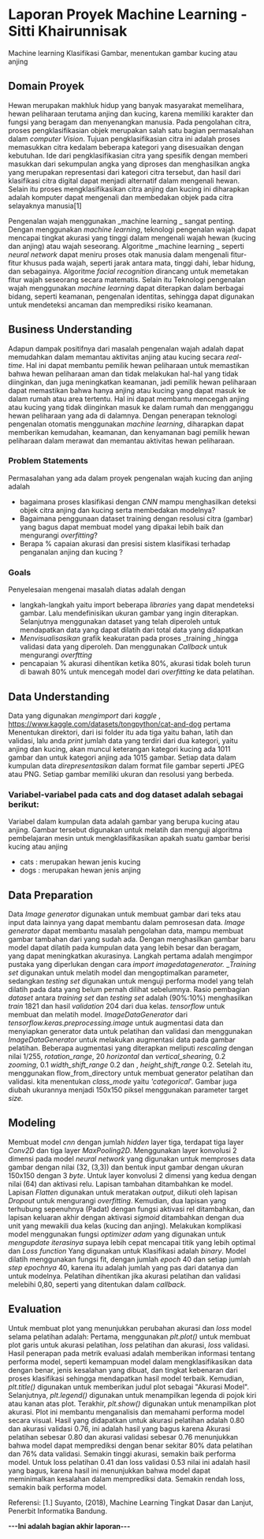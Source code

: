 # Laporan Proyek Machine Learning - Sitti Khairunnisak
Machine learning Klasifikasi Gambar, menentukan gambar kucing atau anjing 

## Domain Proyek
Hewan merupakan makhluk hidup yang banyak masyarakat memelihara, hewan peliharaan terutama anjing dan kucing, karena memiliki karakter dan fungsi yang beragam dan menyenangkan manusia. Pada pengolahan citra, proses pengklasifikasian objek merupakan salah satu bagian permasalahan dalam _computer Vision_. Tujuan pengklasifikasian citra ini adalah proses memasukkan citra kedalam beberapa kategori yang disesuaikan dengan kebutuhan. Ide dari pengklasifikasian citra yang spesifik dengan memberi masukkan dari sekumpulan angka yang diproses dan menghasilkan angka yang merupakan representasi dari kategori citra tersebut, dan hasil dari klasifikasi citra digital dapat menjadi alternatif dalam mengenali hewan. Selain itu proses mengklasifikasikan citra anjing dan kucing ini diharapkan adalah komputer dapat mengenali dan membedakan objek pada citra selayaknya manusia[1]

Pengenalan wajah menggunakan _machine learning _ sangat penting. Dengan menggunakan _machine learning_, teknologi pengenalan wajah dapat mencapai tingkat akurasi yang tinggi dalam mengenali wajah hewan (kucing dan anjing) atau wajah seseorang. Algoritme _machine learning _ seperti _neural network_ dapat meniru proses otak manusia dalam mengenali fitur-fitur khusus pada wajah, seperti jarak antara mata, tinggi dahi, lebar hidung, dan sebagainya. Algoritme _facial recognition_ dirancang untuk memetakan fitur wajah seseorang secara matematis.
Selain itu Teknologi pengenalan wajah menggunakan _machine learning_ dapat diterapkan dalam berbagai bidang, seperti keamanan, pengenalan identitas, sehingga dapat digunakan untuk mendeteksi ancaman dan memprediksi risiko keamanan.

## Business Understanding
Adapun dampak positifnya dari masalah pengenalan wajah adalah dapat memudahkan dalam memantau aktivitas anjing atau kucing secara _real-time_. Hal ini dapat membantu pemilik hewan peliharaan untuk memastikan bahwa hewan peliharaan aman dan tidak melakukan hal-hal yang tidak diinginkan, dan juga meningkatkan keamanan, jadi pemilik hewan peliharaan dapat memastikan bahwa hanya anjing atau kucing yang dapat masuk ke dalam rumah atau area tertentu. Hal ini dapat membantu mencegah anjing atau kucing yang tidak diinginkan masuk ke dalam rumah dan mengganggu hewan peliharaan yang ada di dalamnya. Dengan penerapan teknologi pengenalan otomatis menggunakan _machine learning_, diharapkan dapat memberikan kemudahan, keamanan, dan kenyamanan bagi pemilik hewan peliharaan dalam merawat dan memantau aktivitas hewan peliharaan.

### Problem Statements
Permasalahan yang ada dalam proyek pengenalan wajah kucing dan anjing adalah
- bagaimana proses klasifikasi dengan _CNN_ mampu menghasilkan deteksi objek citra anjing dan kucing serta membedakan modelnya?
- Bagaimana penggunaan dataset training dengan resolusi citra (gambar) yang bagus dapat membuat model yang dipakai lebih baik dan mengurangi _overfitting_?
- Berapa % capaian akurasi dan presisi sistem klasifikasi terhadap penganalan anjing dan kucing ?

### Goals
Penyelesaian mengenai masalah diatas adalah dengan
- langkah-langkah yaitu import beberapa _libraries_ yang dapat mendeteksi gambar. Lalu mendefinisikan ukuran gambar yang ingin diterapkan. Selanjutnya menggunakan dataset yang telah diperoleh untuk mendapatkan data yang dapat dilatih dari
total data yang didapatkan
- _Menvisualisasikan_ grafik keakuratan pada proses _training _hingga validasi data yang diperoleh. Dan menggunakan _Callback_ untuk mengurangi _overftting_
- pencapaian % akurasi dihentikan ketika 80%, akurasi tidak boleh turun di bawah 80% untuk mencegah model dari _overfitting_ ke data pelatihan.

## Data Understanding
Data yang digunakan _mengimport_ dari _kaggle_ , https://www.kaggle.com/datasets/tongpython/cat-and-dog
pertama Menentukan direktori, dari isi folder itu ada tiga yaitu bahan, latih dan validasi, lalu anda _print_ jumlah data yang terdiri dari dua kategori, yaitu anjing dan kucing, akan muncul keterangan kategori kucing ada 1011 gambar dan untuk kategori anjing ada 1015 gambar. Setiap data dalam kumpulan data _direpresentasikan_ dalam format file gambar seperti JPEG atau PNG. Setiap gambar memiliki ukuran dan resolusi yang berbeda. 

### Variabel-variabel pada cats and dog dataset adalah sebagai berikut:
Variabel dalam kumpulan data adalah gambar yang berupa kucing atau anjing. Gambar tersebut digunakan untuk melatih dan menguji algoritma pembelajaran mesin untuk mengklasifikasikan apakah suatu gambar berisi kucing atau anjing
- cats : merupakan hewan jenis kucing
- dogs : merupakan hewan jenis anjing

## Data Preparation
Data _Image generator_ digunakan untuk membuat gambar dari teks atau input data lainnya yang dapat membantu dalam pemrosesan data. _Image generator_ dapat membantu masalah pengolahan data, mampu membuat gambar tambahan dari yang sudah ada. Dengan menghasilkan gambar baru model dapat dilatih pada kumpulan data yang lebih besar dan beragam, yang dapat meningkatkan akurasinya. Langkah pertama adalah mengimpor pustaka yang diperlukan dengan cara _import_ _imagedatagenerator._
__Training set_ digunakan untuk melatih model dan mengoptimalkan parameter, sedangkan _testing set_ digunakan untuk menguji performa model yang telah dilatih pada data yang belum pernah dilihat sebelumnya. Rasio pembagian _dataset_ antara _training set_ dan _testing set_ adalah (90%:10%) menghasilkan _train_ 1821 dan hasil _validation_ 204 dari dua kelas.
_tensorflow_ untuk membuat dan melatih model.
_ImageDataGenerator_ dari _tensorflow.keras.preprocessing.image_ untuk augmentasi data dan menyiapkan generator data untuk pelatihan dan validasi dan menggunakan _ImageDataGenerator_ untuk melakukan augmentasi data pada gambar pelatihan. Beberapa augmentasi yang diterapkan meliputi _rescaling_ dengan nilai 1/255, _rotation_range_, 20 _horizontal_ dan _vertical_shearing_, 0.2 _zooming_, 0.1 
_width_shift_range_ 0.2 dan , _height_shift_range_ 0.2. Setelah itu, menggunakan flow_from_directory untuk membuat generator pelatihan dan validasi. kita menentukan _class_mode_ yaitu _'categorical_'. Gambar juga diubah ukurannya menjadi 150x150 piksel menggunakan parameter target _size._
 
## Modeling
Membuat model _cnn_ dengan jumlah _hidden_ layer tiga, terdapat tiga layer _Conv2D_ dan tiga layer _MaxPooling2D_.
Menggunakan layer konvolusi 2 dimensi pada model _neural network_ yang digunakan untuk memproses data gambar dengan nilai (32, (3,3)) dan bentuk input gambar dengan ukuran 150x150 dengan 3 _byte_. Untuk layer konvolusi 2 dimensi yang kedua dengan nilai (64) dan aktivasi relu.
Lapisan tambahan ditambahkan ke model. Lapisan _Flatten_ digunakan untuk meratakan _output_, diikuti oleh lapisan _Dropout_ untuk mengurangi _overfitting_. Kemudian, dua lapisan yang terhubung sepenuhnya (Padat) dengan fungsi aktivasi rel ditambahkan, dan lapisan keluaran akhir dengan aktivasi _sigmoid_ ditambahkan dengan dua unit yang mewakili dua kelas (kucing dan anjing).
Melakukan komplikasi model menggunakan fungsi _optimizer adam_ yang digunakan untuk _mengupdate iterasinya_ supaya lebih cepat mencapai titik yang lebih optimal dan _Loss function_ Yang digunakan untuk Klasifikasi adalah _binary_.
Model dilatih menggunakan fungsi fit, dengan jumlah _epoch_ 40 dan setiap jumlah _step epochnya_ 40, karena itu adalah jumlah yang pas dari datanya dan untuk modelnya. Pelatihan dihentikan jika akurasi pelatihan dan validasi melebihi 0,80, seperti yang ditentukan dalam _callback_.

## Evaluation
Untuk membuat plot yang menunjukkan perubahan akurasi dan _loss_ model selama pelatihan adalah:
Pertama, menggunakan _plt.plot()_ untuk membuat plot garis untuk akurasi pelatihan, _loss_ pelatihan dan akurasi, _loss_ validasi.
Hasil penerapan pada metrik evaluasi adalah memberikan informasi tentang performa model, seperti kemampuan model dalam mengklasifikasikan data dengan benar, jenis kesalahan yang dibuat, dan tingkat kebenaran dari proses klasifikasi sehingga mendapatkan hasil model terbaik.
Kemudian, _plt.title()_ digunakan untuk memberikan judul plot sebagai "Akurasi Model".
Selanjutnya, _plt.legend()_ digunakan untuk menampilkan legenda di pojok kiri atau kanan atas plot.
Terakhir, _plt.show()_ digunakan untuk menampilkan plot akurasi.
Plot ini membantu menganalisis dan memahami performa model secara visual. 
Hasil yang didapatkan untuk akurasi pelatihan adalah 0.80 dan akurasi validasi 0.76, ini adalah hasil yang bagus karena Akurasi pelatihan sebesar 0.80 dan akurasi validasi sebesar 0.76 menunjukkan bahwa model dapat memprediksi dengan benar sekitar 80% data pelatihan dan 76% data validasi. Semakin tinggi akurasi, semakin baik performa model.
Untuk loss pelatihan 0.41 dan loss validasi 0.53 nilai ini adalah hasil yang bagus, karena hasil ini menunjukkan bahwa model dapat meminimalkan kesalahan dalam memprediksi data. Semakin rendah loss, semakin baik performa model.

Referensi: [1.] Suyanto, (2018), Machine Learning Tingkat Dasar dan Lanjut, Penerbit Informatika Bandung. 

**---Ini adalah bagian akhir laporan---**
